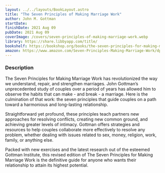 ```yaml
---
layout: ../../layouts/BookLayout.astro
title: "The Seven Principles of Making Marriage Work"
author: John M. Gottman
startDate:
finishDate: 2021 Aug 09
pubDate: 2021 Aug 09
coverImage: /covers/seven-principles-of-making-marriage-work.webp
library: https://share.libbyapp.com/title/
bookshelf: https://bookshop.org/books/the-seven-principles-for-making-marriage-work-a-practical-guide-from-the-country-s-foremost-relationship-expert/9780553447712
amazon: https://www.amazon.com/Seven-Principles-Making-Marriage-Work/dp/B083JKQPVQ/
---
```


### Description
The Seven Principles for Making Marriage Work has revolutionized the way we understand, repair, and strengthen marriages. John Gottman’s unprecedented study of couples over a period of years has allowed him to observe the habits that can make - and break - a marriage. Here is the culmination of that work: the seven principles that guide couples on a path toward a harmonious and long-lasting relationship.

Straightforward yet profound, these principles teach partners new approaches for resolving conflicts, creating new common ground, and achieving greater levels of intimacy. Gottman offers strategies and resources to help couples collaborate more effectively to resolve any problem, whether dealing with issues related to sex, money, religion, work, family, or anything else.

Packed with new exercises and the latest research out of the esteemed Gottman Institute, this revised edition of The Seven Principles for Making Marriage Work is the definitive guide for anyone who wants their relationship to attain its highest potential.

<!-- ### Notes & Highlights -->
